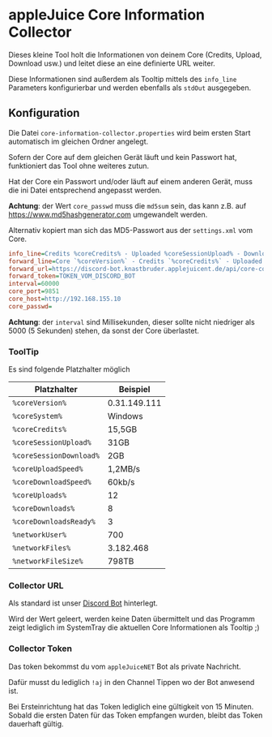 # appleJuice Core Information Collector

Dieses kleine Tool holt die Informationen von deinem Core (Credits, Upload, Download usw.) und leitet diese an eine definierte URL weiter.

Diese Informationen sind außerdem als Tooltip mittels des `info_line` Parameters konfigurierbar und werden ebenfalls als `stdOut` ausgegeben.

## Konfiguration

Die Datei `core-information-collector.properties` wird beim ersten Start automatisch im gleichen Ordner angelegt.

Sofern der Core auf dem gleichen Gerät läuft und kein Passwort hat, funktioniert das Tool ohne weiteres zutun.

Hat der Core ein Passwort und/oder läuft auf einem anderen Gerät, muss die ini Datei entsprechend angepasst werden.

**Achtung**: der Wert `core_passwd` muss die `md5sum` sein, das kann z.B. auf https://www.md5hashgenerator.com umgewandelt werden.

Alternativ kopiert man sich das MD5-Passwort aus der `settings.xml` vom Core.

```ini
info_line=Credits %coreCredits% - Uploaded %coreSessionUpload% - Downloaded %coreSessionDownload% - Upload %coreUploadSpeed% - Download %coreDownloadSpeed%
forward_line=Core `%coreVersion%` - Credits `%coreCredits%` - Uploaded `%coreSessionUpload%` - Downloaded `%coreSessionDownload% - Upload `%coreUploadSpeed%` - Download `%coreDownloadSpeed%`
forward_url=https://discord-bot.knastbruder.applejuicent.de/api/core-collector
forward_token=TOKEN_VOM_DISCORD_BOT
interval=60000
core_port=9851
core_host=http://192.168.155.10
core_passwd=
```
**Achtung**: der `interval` sind Millisekunden, dieser sollte nicht niedriger als 5000 (5 Sekunden) stehen, da sonst der Core überlastet.

### ToolTip
Es sind folgende Platzhalter möglich

| Platzhalter             | Beispiel     |
|-------------------------|--------------|
| `%coreVersion%`         | 0.31.149.111 |
| `%coreSystem%`          | Windows      |
| `%coreCredits%`         | 15,5GB       |
| `%coreSessionUpload%`   | 31GB         |
| `%coreSessionDownload%` | 2GB          |
| `%coreUploadSpeed%`     | 1,2MB/s      |
| `%coreDownloadSpeed%`   | 60kb/s       |
| `%coreUploads%`         | 12           |
| `%coreDownloads%`       | 8            |
| `%coreDownloadsReady%`  | 3            |
| `%networkUser%`         | 700          |
| `%networkFiles%`        | 3.182.468    |
| `%networkFileSize%`     | 798TB        |

### Collector URL

Als standard ist unser [Discord Bot](https://github.com/applejuicenet/discord-bot) hinterlegt.

Wird der Wert geleert, werden keine Daten übermittelt und das Programm zeigt lediglich im SystemTray die aktuellen Core Informationen als Tooltip ;) 

### Collector Token

Das token bekommst du vom `appleJuiceNET` Bot als private Nachricht.

Dafür musst du lediglich `!aj` in den Channel Tippen wo der Bot anwesend ist.

Bei Ersteinrichtung hat das Token lediglich eine gültigkeit von 15 Minuten.
Sobald die ersten Daten für das Token empfangen wurden, bleibt das Token dauerhaft gültig.
